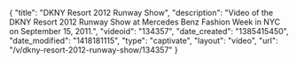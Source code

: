 {
    "title": "DKNY Resort 2012 Runway Show",
    "description": "Video of the DKNY Resort 2012 Runway Show at Mercedes Benz Fashion Week in NYC on September 15, 2011.",
    "videoid": "134357",
    "date_created": "1385415450",
    "date_modified": "1418181115",
    "type": "captivate",
    "layout": "video",
    "url": "\/v\/dkny-resort-2012-runway-show\/134357"
}